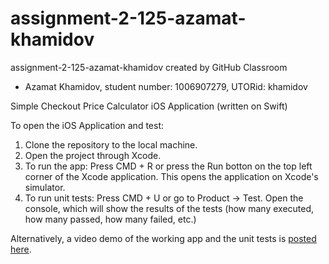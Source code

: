 # assignment-2-125-azamat-khamidov
assignment-2-125-azamat-khamidov created by GitHub Classroom

* Azamat Khamidov, student number: 1006907279, UTORid: khamidov

Simple Checkout Price Calculator iOS Application (written on Swift)

To open the iOS Application and test:
1. Clone the repository to the local machine.
2. Open the project through Xcode.
3. To run the app: Press CMD + R or press the Run botton on the top left corner of the Xcode application. This opens the application on Xcode's simulator.
4. To run unit tests: Press CMD + U or go to Product -> Test. Open the console, which will show the results of the tests (how many executed, how many passed, how many failed, etc.)

Alternatively, a video demo of the working app and the unit tests is [posted here](https://drive.google.com/file/d/1u2hlv49gn_ODh0EHbxqYMZX78AvTDXzm/view?usp=sharing).
